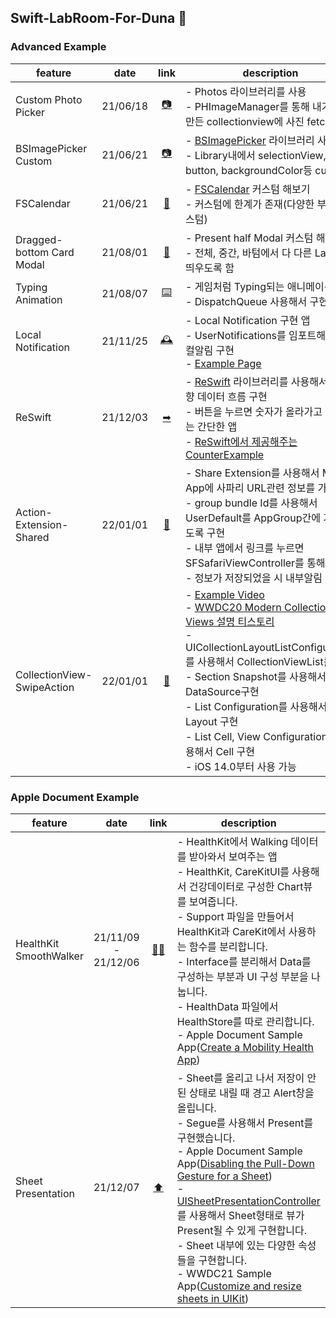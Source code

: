 ## Swift-LabRoom-For-Duna 🔮

### Advanced Example
| feature |date |link |description |
|----|:---:|:----:|----|
|Custom Photo Picker|21/06/18|[📷](https://github.com/YoonAh-dev/Swift-LabRoom-For-Duna/tree/main/advanced/PhotoPicker)| - Photos 라이브러리를 사용 <br/> - PHImageManager를 통해 내가 직접 만든 collectionview에 사진 fetch
|BSImagePicker Custom|21/06/21|[📷](https://github.com/YoonAh-dev/Swift-LabRoom-For-Duna/tree/main/advanced/BSPhotoPicker)| - [BSImagePicker](https://github.com/mikaoj/BSImagePicker) 라이브러리 사용 <br/> - Library내에서 selectionView, button, backgroundColor등 custom
|FSCalendar|21/06/21|[📅](https://github.com/YoonAh-dev/Swift-LabRoom-For-Duna/tree/main/advanced/CustomFSCanlendar)| - [FSCalendar](https://github.com/WenchaoD/FSCalendar) 커스텀 해보기 <br/> - 커스텀에 한계가 존재(다양한 부분 커스텀)
|Dragged-bottom Card Modal|21/08/01|[📃](https://github.com/YoonAh-dev/Swift-LabRoom-For-Duna/tree/main/advanced/DraggedModalTest)| - Present half Modal 커스텀 해보기<br/> - 전체, 중간, 바텀에서 다 다른 Label를 띄우도록 함<br/>
|Typing Animation|21/08/07|[⌨️](https://github.com/YoonAh-dev/Swift-LabRoom-For-Duna/tree/main/advanced/TypingAnimationTest)| - 게임처럼 Typing되는 애니메이션 구현<br/> - DispatchQueue 사용해서 구현 <br/>
|Local Notification|21/11/25|[🕰](https://github.com/YoonAh-dev/Swift-LabRoom-For-Duna/tree/main/advanced/LocalNotification)| - Local Notification 구현 앱 <br/> - UserNotifications를 임포트해서 로컬알림 구현 <br/> - [Example Page](https://onelife2live.tistory.com/33) <br/>
|ReSwift|21/12/03|[➡](https://github.com/YoonAh-dev/Swift-LabRoom-For-Duna/tree/main/advanced/Counting-ReSwift)| - [ReSwift](https://github.com/ReSwift/ReSwift) 라이브러리를 사용해서 단방향 데이터 흐름 구현 <br/> - 버튼을 누르면 숫자가 올라가고 내려가는 간단한 앱 <br/> - [ReSwift에서 제공해주는 CounterExample](https://github.com/ReSwift/CounterExample) <br/>
|Action-Extension-Shared|22/01/01|[🤲](https://github.com/YoonAh-dev/Swift-LabRoom-For-Duna/tree/main/advanced/Action-Extension-Shared)| - Share Extension를 사용해서 Main App에 사파리 URL관련 정보를 가져오기 <br/> - group bundle Id를 사용해서 UserDefault를 AppGroup간에 가능하도록 구현 <br/> - 내부 앱에서 링크를 누르면 SFSafariViewController를 통해서 이동<br/> - 정보가 저장되었을 시 내부알림 전송<br/>
|CollectionView-SwipeAction|22/01/01|[🌈](https://github.com/YoonAh-dev/Swift-LabRoom-For-Duna/tree/main/Advanced/CollectionView-SwipeAction)| - [Example Video](https://www.youtube.com/watch?v=FU89D_n6d5Y) <br/> - [WWDC20 Modern Collection Views 설명 티스토리](https://shoveller.tistory.com/entry/WWDC20-Lists-in-UICollectionView) <br/> - UICollectionLayoutListConfiguration를 사용해서 CollectionViewList를 구현 <br/> - Section Snapshot를 사용해서 DataSource구현 <br/> - List Configuration를 사용해서 Layout 구현 <br/> - List Cell, View Configuration를 사용해서 Cell 구현 <br/> - iOS 14.0부터 사용 가능 

### Apple Document Example
| feature |date |link |description |
|----|:---:|:----:|----|
|HealthKit SmoothWalker|21/11/09 - 21/12/06 |[🏋️‍♀️](https://github.com/YoonAh-dev/Swift-LabRoom-For-Duna/tree/main/Apple%20Document/HealthKit-Practice)| - HealthKit에서 Walking 데이터를 받아와서 보여주는 앱 <br/> - HealthKit, CareKitUI를 사용해서 건강데이터로 구성한 Chart뷰를 보여줍니다. <br/> - Support 파일을 만들어서 HealthKit과 CareKit에서 사용하는 함수를 분리합니다. <br/> - Interface를 분리해서 Data를 구성하는 부분과 UI 구성 부분을 나눕니다. <br/> - HealthData 파일에서 HealthStore를 따로 관리합니다. <br/> - Apple Document Sample App([Create a Mobility Health App](https://developer.apple.com/documentation/healthkit/creating_a_mobility_health_app)) <br/>
|Sheet Presentation|21/12/07|[⬆](https://github.com/YoonAh-dev/Swift-LabRoom-For-Duna/tree/main/Apple%20Document/SheetPresentation-Example)| - Sheet를 올리고 나서 저장이 안된 상태로 내릴 때 경고 Alert창을 올립니다. <br/> - Segue를 사용해서 Present를 구현했습니다. <br/> - Apple Document Sample App([Disabling the Pull-Down Gesture for a Sheet](https://developer.apple.com/documentation/uikit/view_controllers/disabling_the_pull-down_gesture_for_a_sheet)) <br/> - [UISheetPresentationController](https://developer.apple.com/documentation/uikit/uisheetpresentationcontroller)를 사용해서 Sheet형태로 뷰가 Present될 수 있게 구현합니다. <br/> - Sheet 내부에 있는 다양한 속성들을 구현합니다. <br/> - WWDC21 Sample App([Customize and resize sheets in UIKit](https://developer.apple.com/videos/play/wwdc2021/10063/?time=237)) <br/>
